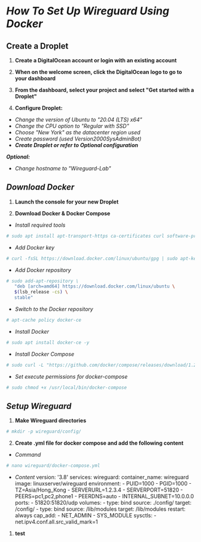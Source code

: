 # ***How To Set Up Wireguard Using Docker***

## ****Create a Droplet****

1. **Create a DigitalOcean account or login with an existing account**

2. **When on the welcome screen, click the DigitalOcean logo to go to your dashboard**

3. **From the dashboard, select your project and select "Get started with a Droplet"**

4. **Configure Droplet:**
- *Change the version of Ubuntu to "20.04 (LTS) x64"*
- *Change the CPU option to "Regular with SSD"*
- *Choose "New York" as the datacenter region used*
- *Create password (used Version2000SysAdminBot)*
- ***Create Droplet or refer to Optional configuration***

***Optional:*** 
- *Change hostname to "Wireguard-Lab"*

## ***Download Docker***

1. **Launch the console for your new Droplet**

1. **Download Docker & Docker Compose**
- *Install required tools*
```sh
# sudo apt install apt-transport-https ca-certificates curl software-properties-common -y
```
- *Add Docker key*
```sh
# curl -fsSL https://download.docker.com/linux/ubuntu/gpg | sudo apt-key add -
```
- *Add Docker repository*
```sh
# sudo add-apt-repository \
   "deb [arch=amd64] https://download.docker.com/linux/ubuntu \
   $(lsb_release -cs) \
   stable"
```
- *Switch to the Docker repository*
```sh
# apt-cache policy docker-ce
```
- *Install Docker*
```sh
# sudo apt install docker-ce -y
```
- *Install Docker Compose*
```sh
# sudo curl -L "https://github.com/docker/compose/releases/download/1.27.4/docker-compose-$(uname -s)-$(uname -m)" -o /usr/local/bin/docker-compose
```
- *Set execute permissions for docker-compose*
```sh
# sudo chmod +x /usr/local/bin/docker-compose
```

## ***Setup Wireguard***

1. **Make Wireguard directories**
```sh
# mkdir -p wireguard/config/
```
2. **Create .yml file for docker compose and add the following content**
- *Command*
```sh
# nano wireguard/docker-compose.yml
```
- *Content*
    version: '3.8'
    services:
    wireguard:
        container_name: wireguard
        image: linuxserver/wireguard
        environment:
        - PUID=1000
        - PGID=1000
        - TZ=Asia/Hong_Kong
        - SERVERURL=1.2.3.4
        - SERVERPORT=51820
        - PEERS=pc1,pc2,phone1
        - PEERDNS=auto
        - INTERNAL_SUBNET=10.0.0.0
        ports:
        - 51820:51820/udp
        volumes:
        - type: bind
            source: ./config/
            target: /config/
        - type: bind
            source: /lib/modules
            target: /lib/modules
        restart: always
        cap_add:
        - NET_ADMIN
        - SYS_MODULE
        sysctls:
        - net.ipv4.conf.all.src_valid_mark=1

1. **test**